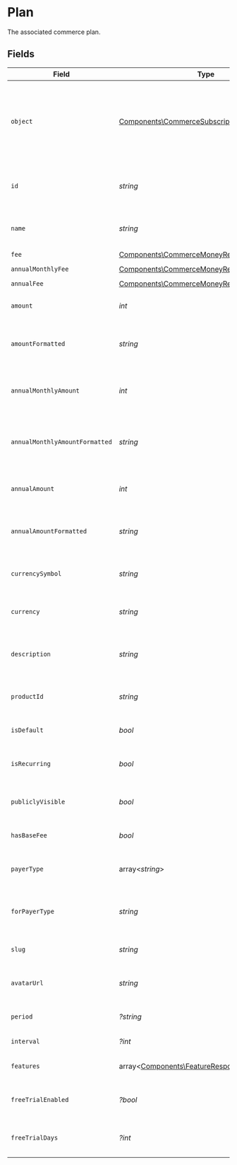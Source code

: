 # Plan

The associated commerce plan.


## Fields

| Field                                                                                                          | Type                                                                                                           | Required                                                                                                       | Description                                                                                                    |
| -------------------------------------------------------------------------------------------------------------- | -------------------------------------------------------------------------------------------------------------- | -------------------------------------------------------------------------------------------------------------- | -------------------------------------------------------------------------------------------------------------- |
| `object`                                                                                                       | [Components\CommerceSubscriptionItemPlanObject](../../Models/Components/CommerceSubscriptionItemPlanObject.md) | :heavy_check_mark:                                                                                             | String representing the object's type. Objects of the same type share the same value.                          |
| `id`                                                                                                           | *string*                                                                                                       | :heavy_check_mark:                                                                                             | Unique identifier for the commerce plan.                                                                       |
| `name`                                                                                                         | *string*                                                                                                       | :heavy_check_mark:                                                                                             | The name of the commerce plan.                                                                                 |
| `fee`                                                                                                          | [Components\CommerceMoneyResponse](../../Models/Components/CommerceMoneyResponse.md)                           | :heavy_check_mark:                                                                                             | N/A                                                                                                            |
| `annualMonthlyFee`                                                                                             | [Components\CommerceMoneyResponse](../../Models/Components/CommerceMoneyResponse.md)                           | :heavy_check_mark:                                                                                             | N/A                                                                                                            |
| `annualFee`                                                                                                    | [Components\CommerceMoneyResponse](../../Models/Components/CommerceMoneyResponse.md)                           | :heavy_check_mark:                                                                                             | N/A                                                                                                            |
| `amount`                                                                                                       | *int*                                                                                                          | :heavy_check_mark:                                                                                             | The amount in cents for the plan.                                                                              |
| `amountFormatted`                                                                                              | *string*                                                                                                       | :heavy_check_mark:                                                                                             | The formatted amount as a string (e.g., "$49.99").                                                             |
| `annualMonthlyAmount`                                                                                          | *int*                                                                                                          | :heavy_check_mark:                                                                                             | The monthly amount in cents when billed annually.                                                              |
| `annualMonthlyAmountFormatted`                                                                                 | *string*                                                                                                       | :heavy_check_mark:                                                                                             | The formatted annual monthly amount as a string.                                                               |
| `annualAmount`                                                                                                 | *int*                                                                                                          | :heavy_check_mark:                                                                                             | The total annual amount in cents.                                                                              |
| `annualAmountFormatted`                                                                                        | *string*                                                                                                       | :heavy_check_mark:                                                                                             | The formatted annual amount as a string.                                                                       |
| `currencySymbol`                                                                                               | *string*                                                                                                       | :heavy_check_mark:                                                                                             | The currency symbol (e.g., "$").                                                                               |
| `currency`                                                                                                     | *string*                                                                                                       | :heavy_check_mark:                                                                                             | The currency code (e.g., "USD").                                                                               |
| `description`                                                                                                  | *string*                                                                                                       | :heavy_check_mark:                                                                                             | The description of the commerce plan.                                                                          |
| `productId`                                                                                                    | *string*                                                                                                       | :heavy_check_mark:                                                                                             | The ID of the product this plan belongs to.                                                                    |
| `isDefault`                                                                                                    | *bool*                                                                                                         | :heavy_check_mark:                                                                                             | Whether this is the default plan.                                                                              |
| `isRecurring`                                                                                                  | *bool*                                                                                                         | :heavy_check_mark:                                                                                             | Whether this is a recurring plan.                                                                              |
| `publiclyVisible`                                                                                              | *bool*                                                                                                         | :heavy_check_mark:                                                                                             | Whether this plan is publicly visible.                                                                         |
| `hasBaseFee`                                                                                                   | *bool*                                                                                                         | :heavy_check_mark:                                                                                             | Whether this plan has a base fee.                                                                              |
| `payerType`                                                                                                    | array<*string*>                                                                                                | :heavy_check_mark:                                                                                             | The types of payers that can use this plan.                                                                    |
| `forPayerType`                                                                                                 | *string*                                                                                                       | :heavy_check_mark:                                                                                             | The payer type this plan is designed for.                                                                      |
| `slug`                                                                                                         | *string*                                                                                                       | :heavy_check_mark:                                                                                             | The URL-friendly slug for the plan.                                                                            |
| `avatarUrl`                                                                                                    | *string*                                                                                                       | :heavy_check_mark:                                                                                             | The URL of the plan's avatar image.                                                                            |
| `period`                                                                                                       | *?string*                                                                                                      | :heavy_minus_sign:                                                                                             | The billing period for the plan.                                                                               |
| `interval`                                                                                                     | *?int*                                                                                                         | :heavy_minus_sign:                                                                                             | The billing interval.                                                                                          |
| `features`                                                                                                     | array<[Components\FeatureResponse](../../Models/Components/FeatureResponse.md)>                                | :heavy_check_mark:                                                                                             | The features included in this plan.                                                                            |
| `freeTrialEnabled`                                                                                             | *?bool*                                                                                                        | :heavy_minus_sign:                                                                                             | Whether free trial is enabled for this plan.                                                                   |
| `freeTrialDays`                                                                                                | *?int*                                                                                                         | :heavy_minus_sign:                                                                                             | Number of free trial days for this plan.                                                                       |